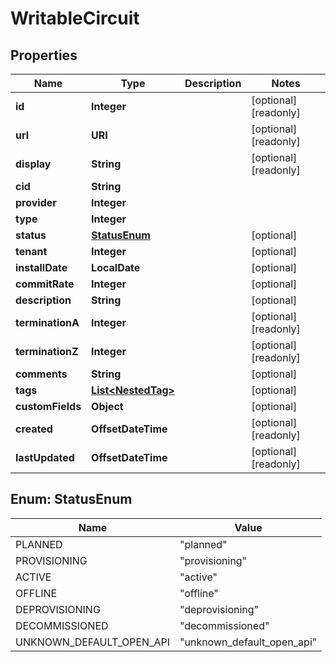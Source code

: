 

# WritableCircuit


## Properties

| Name | Type | Description | Notes |
|------------ | ------------- | ------------- | -------------|
|**id** | **Integer** |  |  [optional] [readonly] |
|**url** | **URI** |  |  [optional] [readonly] |
|**display** | **String** |  |  [optional] [readonly] |
|**cid** | **String** |  |  |
|**provider** | **Integer** |  |  |
|**type** | **Integer** |  |  |
|**status** | [**StatusEnum**](#StatusEnum) |  |  [optional] |
|**tenant** | **Integer** |  |  [optional] |
|**installDate** | **LocalDate** |  |  [optional] |
|**commitRate** | **Integer** |  |  [optional] |
|**description** | **String** |  |  [optional] |
|**terminationA** | **Integer** |  |  [optional] [readonly] |
|**terminationZ** | **Integer** |  |  [optional] [readonly] |
|**comments** | **String** |  |  [optional] |
|**tags** | [**List&lt;NestedTag&gt;**](NestedTag.md) |  |  [optional] |
|**customFields** | **Object** |  |  [optional] |
|**created** | **OffsetDateTime** |  |  [optional] [readonly] |
|**lastUpdated** | **OffsetDateTime** |  |  [optional] [readonly] |



## Enum: StatusEnum

| Name | Value |
|---- | -----|
| PLANNED | &quot;planned&quot; |
| PROVISIONING | &quot;provisioning&quot; |
| ACTIVE | &quot;active&quot; |
| OFFLINE | &quot;offline&quot; |
| DEPROVISIONING | &quot;deprovisioning&quot; |
| DECOMMISSIONED | &quot;decommissioned&quot; |
| UNKNOWN_DEFAULT_OPEN_API | &quot;unknown_default_open_api&quot; |




